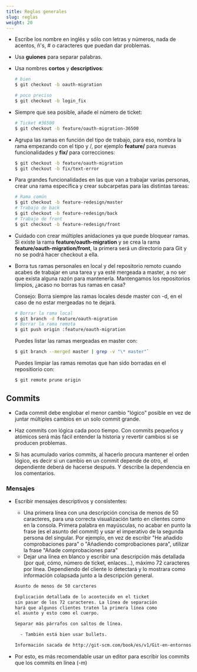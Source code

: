 ```yaml
---
title: Reglas generales
slug: reglas
weight: 20
---
```



* Escribe los nombre en inglés y sólo con letras y números, nada de acentos, ñ's, # o caracteres que puedan dar problemas.

* Usa **guiones** para separar palabras.

* Usa nombres **cortos** y **descriptivos**:

  ```bash
  # bien
  $ git checkout -b oauth-migration

  # poco preciso
  $ git checkout -b login_fix
  ```

* Siempre que sea posible, añade el número de ticket:

  ```bash
  # Ticket #36500
  $ git checkout -b feature/oauth-migration-36500
  ```

* Agrupa las ramas en función del tipo de trabajo, para eso, nombra la rama empezando con el tipo y /, por ejemplo **feature/** para nuevas funcionalidades y **fix/** para correcciones:

  ```bash
  $ git checkout -b feature/oauth-migration
  $ git checkout -b fix/text-error
  ```

* Para grandes funcionalidades en las que van a trabajar varias personas, crear una rama específica y crear subcarpetas para las distintas tareas:

  ```bash
  # Rama común
  $ git checkout -b feature-redesign/master
  # Trabajo de back
  $ git checkout -b feature-redesign/back
  # Trabajo de front
  $ git checkout -b feature-redesign/front
  ```

* Cuidado con crear múltiples anidaciones ya que puede bloquear ramas. Si existe la rama **feature/oauth-migration** y se crea la rama **feature/oauth-migration/front**, la primera será un directorio para Git y no se podrá hacer checkout a ella.

* Borra tus ramas personales en local y del repositorio remoto cuando acabes de trabajar en una tarea y ya esté mergeada a master, a no ser que exista alguna razón para mantenerla. Mantengamos los repositorios limpios, ¿acaso no borras tus ramas en casa?

  Consejo: Borra siempre las ramas locales desde master con -d, en el caso de no estar mergeadas no te dejará.

  ```bash
  # Borrar la rama local
  $ git branch -d feature/oauth-migration
  # Borrar la rama remota
  $ git push origin :feature/oauth-migration
  ```

  Puedes listar las ramas mergeadas en master con:

  ```bash
  $ git branch --merged master | grep -v "\* master"`
  ```

  Puedes limpiar las ramas remotas que han sido borradas en el repositiorio con:

  ```bash
  $ git remote prune origin
  ```

## Commits

* Cada commit debe englobar el menor cambio "lógico" posible en vez de juntar múltiples cambios en un solo commit grande.

* Haz commits con lógica cada poco tiempo. Con commits pequeños y atómicos será más fácil entender la historia y revertir cambios si se producen problemas.

* Si has acumulado varios commits, al hacerlo procura mantener el orden lógico, es decir si un cambio en un commit depende de otro, el dependiente deberá de hacerse después. Y describe la dependencia en los comentarios.

### Mensajes

* Escribir mensajes descriptivos y consistentes:
  * Una primera línea con una descripción concisa de menos de 50 caracteres, para una correcta visualización tanto en clientes como en la consola. Primera palabra en mayúsculas, no acabar en punto la frase (es el asunto del commit) y usar el imperativo de la segunda persona del singular. Por ejemplo, en vez de escribir "He añadido comprobaciones para" o "Añadiendo comprobaciones para", utilizar la frase "Añade comprobaciones para"
  * Dejar una línea en blanco y escribir una descripción más detallada (por qué, cómo, número de ticket, enlaces...), máximo 72 caracteres por línea. Dependiendo del cliente lo detectará y lo mostrara como información colapsada junto a la descripción general.

  ```bash
  Asunto de menos de 50 carcteres

  Explicación detallada de lo acontecido en el ticket
  sin pasar de los 72 caracteres. La línea de separación
  hará que algunos clientes traten la primera línea como
  el asunto y esto como el cuerpo.

  Separar más párrafos con saltos de línea.

    - También está bien usar bullets.

  Información sacada de http://git-scm.com/book/es/v1/Git-en-entornos-distribuidos-Contribuyendo-a-un-proyecto
  ```
* Por esto, es más recomendable usar un editor para escribir los commits que los commits en línea (-m)
